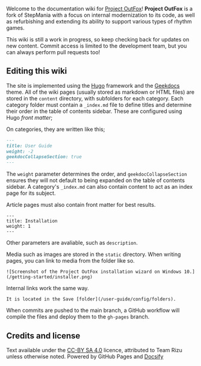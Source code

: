 Welcome to the documentation wiki for [Project OutFox](https://projectmoon.dance)! **Project OutFox** is a fork of StepMania with a focus on internal modernization to its code, as well as refurbishing and extending its ability to support various types of rhythm games.

This wiki is still a work in progress, so keep checking back for updates on new content. Commit access is limited to the development team, but you can always perform pull requests too!

## Editing this wiki

The site is implemented using the [Hugo](https://gohugo.io/) framework and the [Geekdocs](https://geekdocs.de/) theme. All of the wiki pages (usually stored as markdown or HTML files) are stored in the ``content`` directory, with subfolders for each category. Each category folder must contain a ``_index.md`` file to define titles and determine their order in the table of contents sidebar. These are configured using Hugo _front matter_;

On categories, they are written like this;

```md
---
title: User Guide
weight: -2
geekdocCollapseSection: true
---
```

The ``weight`` parameter determines the order, and ``geekdocCollapseSection`` ensures they will not default to being expanded on the table of contents sidebar. A category's ``_index.md`` can also contain content to act as an index page for its subject.

Article pages must also contain front matter for best results.

```
---
title: Installation
weight: 1
---
```

Other parameters are avaliable, such as ``description``.

Media such as images are stored in the ``static`` directory. When writing pages, you can link to media from the folder like so.

```
![Screenshot of the Project OutFox installation wizard on Windows 10.](/getting-started/installer.png)
```

Internal links work the same way.

```
It is located in the Save [folder](/user-guide/config/folders).
```

When commits are pushed to the main branch, a GitHub workflow will compile the files and deploy them to the ``gh-pages`` branch.
 
## Credits and license
Text available under the <a href="http://creativecommons.org/licenses/by-sa/4.0/" rel="license">CC-BY SA 4.0</a> licence, attributed to Team Rizu unless otherwise noted. Powered by GitHub Pages and <a href="https://docsify.js.org/#/">Docsify</a>

